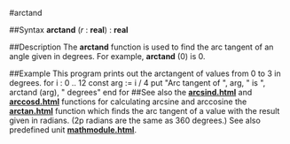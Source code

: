 
#arctand

##Syntax
**arctand** (*r* : **real**) : **real**

##Description
The **arctand** function is used to find the arc tangent of an angle given in degrees. For example, **arctand** (0) is 0.

##Example
This program prints out the arctangent of values from 0 to 3 in degrees.
        for i : 0 .. 12
            const arg := i / 4
            put "Arc tangent of ", arg, " is ",
                arctand (arg), " degrees"
        end for
##See also
the **[arcsind.html](arcsind)** and **[arccosd.html](arccosd)** functions for calculating arcsine and arccosine
the **[arctan.html](arctan)** function which finds the arc tangent of a value with the result given in radians. (2p radians are the same as 360 degrees.)
See also predefined unit **[mathmodule.html](Math)**.
